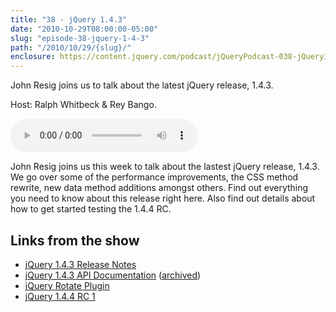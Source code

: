 ```yaml
---
title: "38 - jQuery 1.4.3"
date: "2010-10-29T08:00:00-05:00"
slug: "episode-38-jquery-1-4-3"
path: "/2010/10/29/{slug}/"
enclosure: https://content.jquery.com/podcast/jQueryPodcast-038-jQuery143.mp3
---
```

John Resig joins us to talk about the latest jQuery release, 1.4.3.

Host: Ralph Whitbeck &amp; Rey Bango.

<audio src="https://content.jquery.com/podcast/jQueryPodcast-038-jQuery143.mp3" controls=""></audio>

John Resig joins us this week to talk about the lastest jQuery release, 1.4.3. We go over some of the performance improvements, the CSS method rewrite, new data method additions amongst others. Find out everything you need to know about this release right here. Also find out details about how to get started testing the 1.4.4 RC.

## Links from the show

* [jQuery 1.4.3 Release Notes](http://blog.jquery.com/2010/10/16/jquery-143-released/)
* [jQuery 1.4.3 API Documentation](http://api.jquery.com/category/version/1.4.3/) ([archived](http://web.archive.org/web/20110419205807/http://api.jquery.com/category/version/1.4.3/))
* [jQuery Rotate Plugin](http://github.com/lrbabe/jquery.rotate.js)
* [jQuery 1.4.4 RC 1](http://code.jquery.com/jquery-1.4.4rc1.js)
